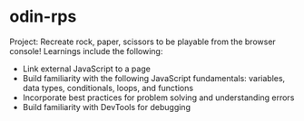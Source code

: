 # odin-rps
Project: Recreate rock, paper, scissors to be playable from the browser console! 
Learnings include the following:

- Link external JavaScript to a page
- Build familiarity with the following JavaScript fundamentals: variables, data types, conditionals, loops, and functions
- Incorporate best practices for problem solving and understanding errors
- Build familiarity with DevTools for debugging